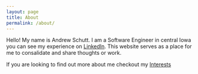 ```yaml
---
layout: page
title: About
permalink: /about/
---
```


Hello! My name is Andrew Schutt. I am a Software Engineer in central Iowa you can see my experience on [LinkedIn](https://www.linkedin.com/in/schuttandrew/). This website serves as a place for me to consalidate and share thoughts or work.

If you are looking to find out more about me checkout my [Interests](http://andrew-schutt.com/interests/)
